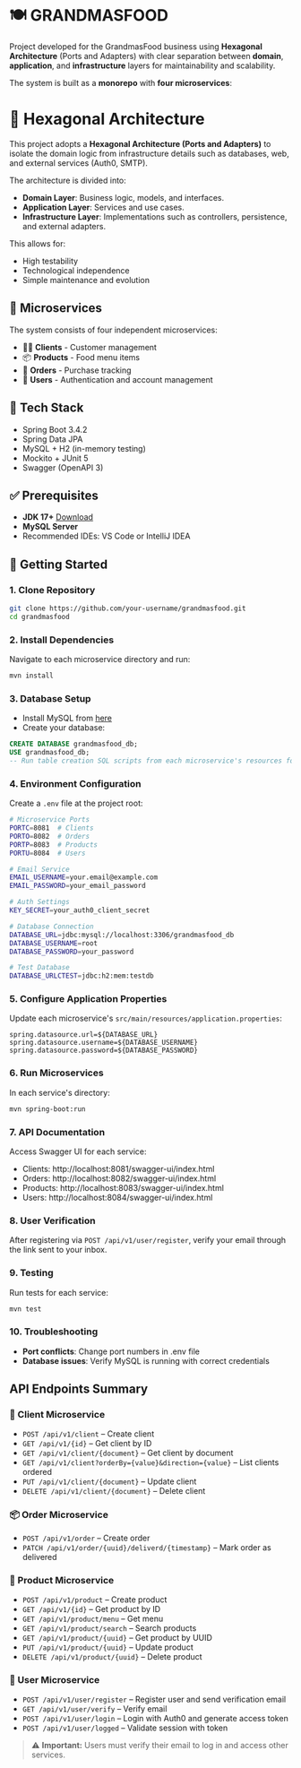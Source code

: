 # 🍽️ GRANDMASFOOD

Project developed for the GrandmasFood business using **Hexagonal Architecture** (Ports and Adapters) with clear separation between **domain**, **application**, and **infrastructure** layers for maintainability and scalability.

The system is built as a **monorepo** with **four microservices**:


# 🧱 Hexagonal Architecture

This project adopts a **Hexagonal Architecture (Ports and Adapters)** to isolate the domain logic from infrastructure details such as databases, web, and external services (Auth0, SMTP).

The architecture is divided into:

- **Domain Layer**: Business logic, models, and interfaces.
- **Application Layer**: Services and use cases.
- **Infrastructure Layer**: Implementations such as controllers, persistence, and external adapters.

This allows for:

- High testability
- Technological independence
- Simple maintenance and evolution

## 🧩 Microservices
The system consists of four independent microservices:

- 🧑‍🦳 **Clients** - Customer management
- 📦 **Products** - Food menu items
- 🛒 **Orders** - Purchase tracking
- 👤 **Users** - Authentication and account management

## 🚀 Tech Stack
- Spring Boot 3.4.2
- Spring Data JPA
- MySQL + H2 (in-memory testing)
- Mockito + JUnit 5
- Swagger (OpenAPI 3)

## ✅ Prerequisites
- **JDK 17+** [Download](https://www.oracle.com/java/technologies/javase/jdk17-archive-downloads.html)
- **MySQL Server**
- Recommended IDEs: VS Code or IntelliJ IDEA

## 🚀 Getting Started

### 1. Clone Repository
```bash
git clone https://github.com/your-username/grandmasfood.git
cd grandmasfood
```

### 2. Install Dependencies
Navigate to each microservice directory and run:
```bash
mvn install
```

### 3. Database Setup
- Install MySQL from [here](https://dev.mysql.com/downloads/)
- Create your database:
```sql
CREATE DATABASE grandmasfood_db;
USE grandmasfood_db;
-- Run table creation SQL scripts from each microservice's resources folder
```

### 4. Environment Configuration
Create a `.env` file at the project root:
```bash
# Microservice Ports
PORTC=8081  # Clients
PORTO=8082  # Orders
PORTP=8083  # Products
PORTU=8084  # Users

# Email Service
EMAIL_USERNAME=your.email@example.com
EMAIL_PASSWORD=your_email_password

# Auth Settings
KEY_SECRET=your_auth0_client_secret

# Database Connection
DATABASE_URL=jdbc:mysql://localhost:3306/grandmasfood_db
DATABASE_USERNAME=root
DATABASE_PASSWORD=your_password

# Test Database
DATABASE_URLCTEST=jdbc:h2:mem:testdb
```

### 5. Configure Application Properties
Update each microservice's `src/main/resources/application.properties`:
```properties
spring.datasource.url=${DATABASE_URL}
spring.datasource.username=${DATABASE_USERNAME}
spring.datasource.password=${DATABASE_PASSWORD}
```

### 6. Run Microservices
In each service's directory:
```bash
mvn spring-boot:run
```

### 7. API Documentation
Access Swagger UI for each service:
- Clients: http://localhost:8081/swagger-ui/index.html
- Orders: http://localhost:8082/swagger-ui/index.html
- Products: http://localhost:8083/swagger-ui/index.html
- Users: http://localhost:8084/swagger-ui/index.html

### 8. User Verification
After registering via `POST /api/v1/user/register`, verify your email through the link sent to your inbox.

### 9. Testing
Run tests for each service:
```bash
mvn test
```

### 10. Troubleshooting
- **Port conflicts**: Change port numbers in .env file
- **Database issues**: Verify MySQL is running with correct credentials

## API Endpoints Summary

### 🧍 Client Microservice
- `POST /api/v1/client` – Create client
- `GET /api/v1/{id}` – Get client by ID
- `GET /api/v1/client/{document}` – Get client by document
- `GET /api/v1/client?orderBy={value}&direction={value}` – List clients ordered
- `PUT /api/v1/client/{document}` – Update client
- `DELETE /api/v1/client/{document}` – Delete client

### 📦 Order Microservice
- `POST /api/v1/order` – Create order
- `PATCH /api/v1/order/{uuid}/deliverd/{timestamp}` – Mark order as delivered

### 🛒 Product Microservice
- `POST /api/v1/product` – Create product
- `GET /api/v1/{id}` – Get product by ID
- `GET /api/v1/product/menu` – Get menu
- `GET /api/v1/product/search` – Search products
- `GET /api/v1/product/{uuid}` – Get product by UUID
- `PUT /api/v1/product/{uuid}` – Update product
- `DELETE /api/v1/product/{uuid}` – Delete product

### 👤 User Microservice
- `POST /api/v1/user/register` – Register user and send verification email
- `GET /api/v1/user/verify` – Verify email
- `POST /api/v1/user/login` – Login with Auth0 and generate access token
- `POST /api/v1/user/logged` – Validate session with token

> ⚠️ **Important:** Users must verify their email to log in and access other services.